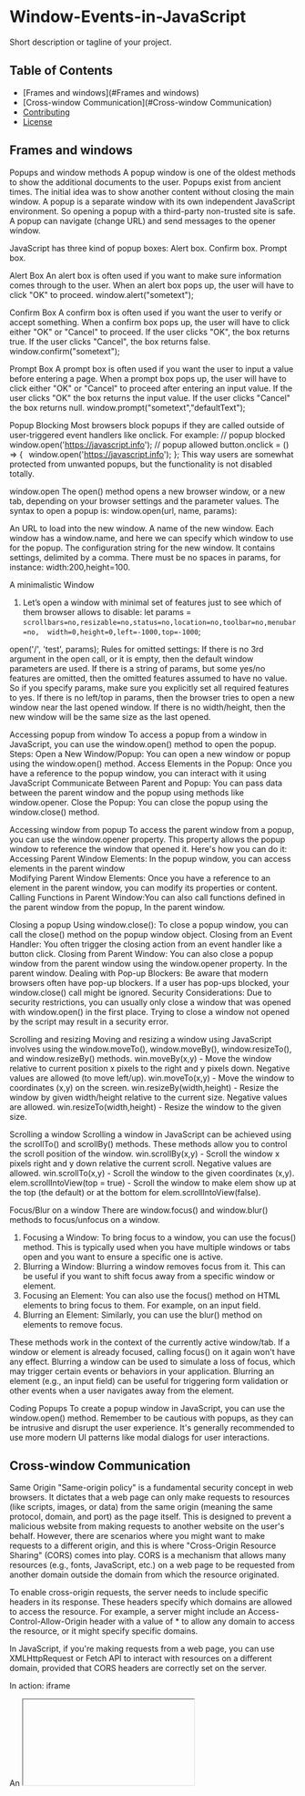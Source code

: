 # Window-Events-in-JavaScript

Short description or tagline of your project.

## Table of Contents

- [Frames and windows](#Frames and windows)
- [Cross-window Communication](#Cross-window Communication)
- [Contributing](#contributing)
- [License](#license)


## Frames and windows

Popups and window methods 
A popup window is one of the oldest methods to show the additional documents to the user. 
Popups exist from ancient times. The initial idea was to show another content without closing the main window. 
A popup is a separate window with its own independent JavaScript environment. So opening a popup with a third-party non-trusted site is safe. 
A popup can navigate (change URL) and send messages to the opener window. 

JavaScript has three kind of popup boxes: 
Alert box. 
Confirm box. 
Prompt box. 

Alert Box 
An alert box is often used if you want to make sure information comes through to the user. 
When an alert box pops up, the user will have to click "OK" to proceed. 
window.alert("sometext"); 

Confirm Box 
A confirm box is often used if you want the user to verify or accept something. 
When a confirm box pops up, the user will have to click either "OK" or "Cancel" to proceed. 
If the user clicks "OK", the box returns true. If the user clicks "Cancel", the box returns false. 
window.confirm("sometext"); 

Prompt Box 
A prompt box is often used if you want the user to input a value before entering a page. 
When a prompt box pops up, the user will have to click either "OK" or "Cancel" to proceed after entering an input value. 
If the user clicks "OK" the box returns the input value. If the user clicks "Cancel" the box returns null. 
window.prompt("sometext","defaultText"); 

Popup Blocking 
Most browsers block popups if they are called outside of user-triggered event handlers like onclick. 
For example: 
// popup blocked 
window.open('https://javascript.info'); 
// popup allowed 
button.onclick = () => { 
  window.open('https://javascript.info'); 
}; 
This way users are somewhat protected from unwanted popups, but the functionality is not disabled totally. 

window.open 
The open() method opens a new browser window, or a new tab, depending on your browser settings and the parameter values. 
The syntax to open a popup is: window.open(url, name, params): 

An URL to load into the new window. 
A name of the new window. Each window has a window.name, and here we can specify which window to use for the popup. 
The configuration string for the new window. It contains settings, delimited by a comma. There must be no spaces in params, for instance: width:200,height=100. 

A minimalistic Window 
1. Let’s open a window with minimal set of features just to see which of them browser allows to disable: 
let params = `scrollbars=no,resizable=no,status=no,location=no,toolbar=no,menubar=no, 
width=0,height=0,left=-1000,top=-1000`; 

open('/', 'test', params); 
Rules for omitted settings: 
If there is no 3rd argument in the open call, or it is empty, then the default window parameters are used. 
If there is a string of params, but some yes/no features are omitted, then the omitted features assumed to have no value. So if you specify params, make sure you explicitly set all required features to yes. 
If there is no left/top in params, then the browser tries to open a new window near the last opened window. 
If there is no width/height, then the new window will be the same size as the last opened. 

Accessing popup from window 
To access a popup from a window in JavaScript, you can use the window.open() method to open the popup. 
Steps: 
Open a New Window/Popup: You can open a new window or popup using the window.open() method. 
Access Elements in the Popup: Once you have a reference to the popup window, you can interact with it using JavaScript 
Communicate Between Parent and Popup: You can pass data between the parent window and the popup using methods like window.opener. 
Close the Popup: You can close the popup using the window.close() method. 

Accessing window from popup 
To access the parent window from a popup, you can use the window.opener property. This property allows the popup window to reference the window that opened it. Here's how you can do it: 
Accessing Parent Window Elements: In the popup window, you can access elements in the parent window  
Modifying Parent Window Elements: Once you have a reference to an element in the parent window, you can modify its properties or content. 
Calling Functions in Parent Window:You can also call functions defined in the parent window from the popup, In the parent window. 

Closing a popup 
Using window.close(): To close a popup window, you can call the close() method on the popup window object. 
Closing from an Event Handler: You often trigger the closing action from an event handler like a button click. 
Closing from Parent Window: You can also close a popup window from the parent window using the window.opener property. In the parent window. 
Dealing with Pop-up Blockers: Be aware that modern browsers often have pop-up blockers. If a user has pop-ups blocked, your window.close() call might be ignored. 
Security Considerations: Due to security restrictions, you can usually only close a window that was opened with window.open() in the first place. Trying to close a window not opened by the script may result in a security error. 

Scrolling and resizing 
Moving and resizing a window using JavaScript involves using the window.moveTo(), window.moveBy(), window.resizeTo(), and window.resizeBy() methods. 
win.moveBy(x,y) - Move the window relative to current position x pixels to the right and y pixels down. Negative values are allowed (to move left/up). 
win.moveTo(x,y) - Move the window to coordinates (x,y) on the screen. 
win.resizeBy(width,height) - Resize the window by given width/height relative to the current size. Negative values are allowed. 
win.resizeTo(width,height) - Resize the window to the given size. 

Scrolling a window 
Scrolling a window in JavaScript can be achieved using the scrollTo() and scrollBy() methods. These methods allow you to control the scroll position of the window. 
win.scrollBy(x,y) - Scroll the window x pixels right and y down relative the current scroll. Negative values are allowed. 
win.scrollTo(x,y) - Scroll the window to the given coordinates (x,y). 
elem.scrollIntoView(top = true) - Scroll the window to make elem show up at the top (the default) or at the bottom for elem.scrollIntoView(false). 

Focus/Blur on a window 
There are window.focus() and window.blur() methods to focus/unfocus on a window. 
1. Focusing a Window: 
To bring focus to a window, you can use the focus() method. This is typically used when you have multiple windows or tabs open and you want to ensure a specific one is active. 
2. Blurring a Window: 
Blurring a window removes focus from it. This can be useful if you want to shift focus away from a specific window or element. 
3. Focusing an Element: 
You can also use the focus() method on HTML elements to bring focus to them. For example, on an input field. 
4. Blurring an Element: 
Similarly, you can use the blur() method on elements to remove focus. 

These methods work in the context of the currently active window/tab. 
If a window or element is already focused, calling focus() on it again won't have any effect. 
Blurring a window can be used to simulate a loss of focus, which may trigger certain events or behaviors in your application. 
Blurring an element (e.g., an input field) can be useful for triggering form validation or other events when a user navigates away from the element. 

Coding Popups 
To create a popup window in JavaScript, you can use the window.open() method. 
Remember to be cautious with popups, as they can be intrusive and disrupt the user experience. It's generally recommended to use more modern UI patterns like modal dialogs for user interactions. 


## Cross-window Communication

Same Origin 
"Same-origin policy" is a fundamental security concept in web browsers. It dictates that a web page can only make requests to resources (like scripts, images, or data) from the same origin (meaning the same protocol, domain, and port) as the page itself. This is designed to prevent a malicious website from making requests to another website on the user's behalf. 
However, there are scenarios where you might want to make requests to a different origin, and this is where "Cross-Origin Resource Sharing" (CORS) comes into play. CORS is a mechanism that allows many resources (e.g., fonts, JavaScript, etc.) on a web page to be requested from another domain outside the domain from which the resource originated. 

To enable cross-origin requests, the server needs to include specific headers in its response. These headers specify which domains are allowed to access the resource. For example, a server might include an Access-Control-Allow-Origin header with a value of * to allow any domain to access the resource, or it might specify specific domains. 

In JavaScript, if you're making requests from a web page, you can use XMLHttpRequest or Fetch API to interact with resources on a different domain, provided that CORS headers are correctly set on the server. 

 

In action: iframe 

An <iframe> is an HTML element that allows you to embed one webpage (the "child" page) within another (the "parent" page). This is a powerful feature that enables you to display content from different sources on the same page. 

 

An <iframe> tag hosts a separate embedded window, with its own separate document and window objects. 

We can access them using properties: 

iframe.contentWindow to get the window inside the <iframe>. 

iframe.contentDocument to get the document inside the <iframe>, короткий аналог iframe.contentWindow.document. 

When we access something inside the embedded window, the browser checks if the iframe has the same origin. If that’s not so then the access is denied (writing to location is an exception, it’s still permitted). 

 

 

Windows on subdomains: document.domain 

document.domain is a property in JavaScript that allows scripts from different subdomains of the same domain to communicate with each other, bypassing the same-origin policy. This can be useful in scenarios where you have multiple subdomains and need to share data or interact with scripts across them. 

Setting document.domain: In order to enable communication between subdomains, you need to set document.domain to the same value on both the parent and child pages. 

Using document.domain for Communication: After setting document.domain to the same value on both pages, you can now access properties and methods from one frame or window to another, even if they are on different subdomains. 

Security Considerations: Be cautious when using document.domain. It can introduce security risks if not used carefully. Make sure you trust the content from different subdomains before enabling cross-subdomain communication. 

Limitations: Keep in mind that this approach only works if the pages are from the same top-level domain (e.g., example.com). It won't work if the pages are from completely different domains (e.g., example.com and otherdomain.com). 

 

 

Using iframes in web development can be powerful, but it's important to be aware of potential pitfalls and challenges. One common pitfall is the "Wrong Document" error, which occurs when you attempt to access or manipulate elements within an iframe that is still loading or when you reference the wrong document context. Here's a closer look at this pitfall and how to avoid it: 

Accessing Elements Too Soon: 

When you load a web page with an iframe, the content inside the iframe is loaded asynchronously. If you try to access elements inside the iframe too soon, before the iframe has finished loading, you may encounter a "Wrong Document" error. For example: 

javascriptCopy code 

// This can cause a "Wrong Document" error if the iframe is not fully loaded yet. const iframe = document.getElementById('myIframe'); const iframeDocument = iframe.contentDocument; // May be null if not loaded yet. const iframeElement = iframeDocument.getElementById('myElement');  

To avoid this, you should ensure that the iframe has fully loaded before trying to access its content. 

Waiting for the load Event: 

The most reliable way to avoid the "Wrong Document" error is to wait for the iframe's load event to fire before interacting with its content. This event indicates that the iframe has finished loading, and its document is accessible. Here's an example of how to do this: 

javascriptCopy code 

const iframe = document.getElementById('myIframe'); iframe.addEventListener('load', function() { const iframeDocument = iframe.contentDocument; const iframeElement = iframeDocument.getElementById('myElement'); // Now you can safely interact with the iframe content. });  

By waiting for the load event, you ensure that you're working with the correct document context. 

Cross-Origin Considerations: 

If the iframe contains content from a different origin, you may run into cross-origin security restrictions. In such cases, you'll need to ensure that the server hosting the iframe content includes the appropriate CORS headers to allow access from the parent page's domain. 

In summary, when working with iframes in JavaScript, it's crucial to wait for the load event to ensure that the iframe's content is fully loaded and accessible. Additionally, be aware of potential cross-origin issues if the iframe contains content from a different domain. 

 

 

Collection: window.frames 

An alternative way to get a window object for <iframe>– is to get it from the named collectionwindow.frames: 

By number: window.frames[0] – the window object for the first frame in the document. 

By name: window.frames.iframeName – the window object for the frame withname="iframeName". 

 

The window.frames property in JavaScript is an array-like object that represents all the frames (or iframes) contained within a window. It provides access to the individual frames using their numerical indices or their names. 

 

An iframe may have other iframes inside. The corresponding window objects form a hierarchy. 

Navigation links are: 

window.frames – the collection of “children” windows (for nested frames). 

window.parent – the reference to the “parent” (outer) window. 

window.top – the reference to the topmost parent window. 

 

Keep in mind that frames are a somewhat older and less commonly used feature in modern web development. Nowadays, iframes are more commonly used to embed content from one website into another. Iframes can be accessed in a similar way using window.frames. 

 

 

The “sandbox” iframe attribute 

The sandbox attribute is an HTML attribute that can be applied to an <iframe> element. It provides a way to restrict the behavior of the embedded content within the iframe, enhancing security and preventing potential malicious activities. 
When you use the sandbox attribute, you're essentially creating a "sandboxed" environment for the content within the iframe. This means that the content inside the iframe is subject to certain restrictions and cannot perform certain actions by default. 
The sandbox attribute allows for the exclusion of certain actions inside an <iframe> in order to prevent it from executing untrusted code. It “sandboxes” the iframe by treating it as coming from another origin and/or applying other limitations. 
There’s a “default set” of restrictions applied for <iframe sandbox src="...">. But it can be relaxed if we provide a space-separated list of restrictions that should not be applied as a value of the attribute, like this: <iframe sandbox="allow-forms allow-popups">. 

Here are some of the restrictions imposed by the sandbox attribute: 
No JavaScript Execution: JavaScript is disabled by default. You can re-enable it by including the allow-scripts attribute. 
No Form Submission: Form submission is disabled. You can re-enable it by including the allow-forms attribute. 
No Content Navigation: Links will not cause the iframe to navigate. You can re-enable it by including the allow-same-origin attribute. 
No Popups: The iframe cannot open new windows or pop-ups. You can re-enable it by including the allow-popups attribute. 
No Plugins or Media Autoplay: This is controlled by the allow-plugins and allow-autoplay attributes, respectively. 
No Access to Parent Document: The content in the iframe cannot access the properties or methods of the parent document. 
No Access to Cookies or Storage: The content in the iframe cannot access cookies or local storage. 
No Access to Sensors or Device APIs: This includes things like the camera, microphone, geolocation, etc. 

Here’s a list of limitations: 
allow-same-origin - By default "sandbox" forces the “different origin” policy for the iframe. In other words, it makes the browser to treat the iframe as coming from another origin, even if its src points to the same site. With all implied restrictions for scripts. This option removes that feature. 
allow-top-navigation - Allows the iframe to change parent.location. 
allow-forms - Allows to submit forms from iframe. 
allow-scripts - Allows to run scripts from the iframe. 
allow-popups - Allows to window.open popups from the iframe 

Cross Window Messaging 
Cross-window messaging is a technique in web development that allows scripts in one window or iframe to communicate with scripts in another window or iframe, even if they come from different origins (i.e., different domains, protocols, or ports). This enables seamless interaction between different components of a web application, facilitating tasks like sharing data, coordinating actions, or updating UI elements. 
The window.postMessage() method is the primary mechanism for achieving cross-window messaging. It allows scripts to send messages between windows or iframes securely. 

Key points to consider when using cross-window messaging: 
Security: Always specify the target origin in the postMessage call. This ensures that messages are only sent to the intended recipient. 
Origin Validation: In the receiving window, validate the event.origin property to ensure that messages are only accepted from trusted sources. 
Message Validation: Be cautious when processing received messages. Ensure that they are in the expected format before using them to prevent potential security issues. 
Window References: To send a message to a specific window, you need a reference to that window. This can be obtained via methods like window.open() or by accessing frames using window.frames. 
Cross-Domain Communication: Cross-window messaging allows communication between different domains, but both parties must explicitly allow it. The receiving window must set up an event listener for message events. 
Cross-window messaging is a powerful feature that enables advanced interactions in web applications, but it should be used carefully to prevent security vulnerabilities. Always validate and sanitize messages, and be mindful of potential cross-site scripting (XSS) attacks. 



## Contributing

Explain how others can contribute to your project. This could include information on how to report bugs, suggest features, or submit pull requests.

